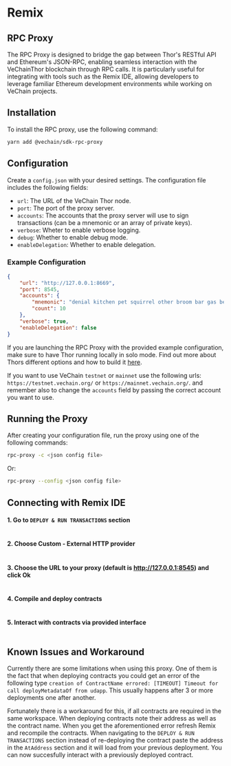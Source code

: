 # Remix

## RPC Proxy

The RPC Proxy is designed to bridge the gap between Thor's RESTful API and Ethereum's JSON-RPC, enabling seamless interaction with the VeChainThor blockchain through RPC calls. It is particularly useful for integrating with tools such as the Remix IDE, allowing developers to leverage familiar Ethereum development environments while working on VeChain projects.

## Installation

To install the RPC proxy, use the following command:

```bash
yarn add @vechain/sdk-rpc-proxy
```

## Configuration

Create a `config.json` with your desired settings. The configuration file includes the following fields:

- `url`: The URL of the VeChain Thor node.
- `port`: The port of the proxy server.
- `accounts`: The accounts that the proxy server will use to sign transactions (can be a mnemonic or an array of private keys).
- `verbose`: Wheter to enable verbose logging.
- `debug`: Whether to enable debug mode.
- `enableDelegation`: Whether to enable delegation.

### Example Configuration

``` json
{
    "url": "http://127.0.0.1:8669",
    "port": 8545,
    "accounts": {
        "mnemonic": "denial kitchen pet squirrel other broom bar gas better priority spoil cross",
        "count": 10
    },
    "verbose": true,
    "enableDelegation": false
}
```

If you are launching the RPC Proxy with the provided example configuration, make sure to have Thor running locally in solo mode. Find out more about Thors different options and how to build it [here](https://github.com/vechain/thor).

If you want to use VeChain `testnet` or `mainnet` use the following urls: `https://testnet.vechain.org/` or `https://mainnet.vechain.org/`. and remember also to change the `accounts` field by passing the correct account you want to use.

## Running the Proxy

After creating your configuration file, run the proxy using one of the following commands:

```bash
rpc-proxy -c <json config file>
```
Or:
``` bash
rpc-proxy --config <json config file>
```

## Connecting with Remix IDE

#### 1. Go to `DEPLOY & RUN TRANSACTIONS` section

<figure><img src="../../../.gitbook/assets/deploy_run_trxs (1).png" alt=""><figcaption></figcaption></figure>

#### 2. Choose Custom - External HTTP provider

<figure><img src="../../../.gitbook/assets/external_http_provider.png" alt=""><figcaption></figcaption></figure>

#### 3. Choose the URL to your proxy (default is http://127.0.0.1:8545) and click Ok

<figure><img src="../../../.gitbook/assets/set_proxy.png" alt=""><figcaption></figcaption></figure>

#### 4. Compile and deploy contracts

<figure><img src="../../../.gitbook/assets/compile_deploy.png" alt=""><figcaption></figcaption></figure>

#### 5. Interact with contracts via provided interface

<figure><img src="../../../.gitbook/assets/interact.png" alt=""><figcaption></figcaption></figure>

## Known Issues and Workaround

Currently there are some limitations when using this proxy. One of them is the fact that when deploying contracts you could get an error of the following type `creation of ContractName errored: [TIMEOUT] Timeout for call deployMetadataOf from udapp`. This usually happens after 3 or more deployments one after another.

Fortunately there is a workaround for this, if all contracts are required in the same workspace. When deploying contracts note their address as well as the contract name. When you get the aforementioned error refresh Remix and recompile the contracts. When navigating to the `DEPLOY & RUN TRANSACTIONS` section instead of re-deploying the contract paste the address in the `AtAddress` section and it will load from your previous deployment. You can now succesfully interact with a previously deployed contract.

<figure><img src="../../../.gitbook/assets/workaround.png" alt=""><figcaption></figcaption></figure>
